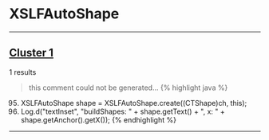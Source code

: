 # XSLFAutoShape

***

## [Cluster 1](./1)
1 results
> this comment could not be generated...
{% highlight java %}
95. XSLFAutoShape shape = XSLFAutoShape.create((CTShape)ch, this);
96. Log.d("textInset", "buildShapes: " + shape.getText() + ", x: " + shape.getAnchor().getX());
{% endhighlight %}

***

